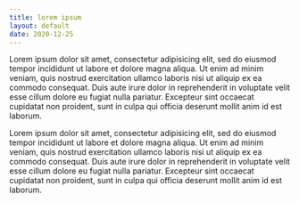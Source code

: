 ```yaml
---
title: lorem ipsum
layout: default
date: 2020-12-25
---
```


Lorem ipsum dolor sit amet, consectetur adipisicing elit, sed do eiusmod tempor incididunt
ut labore et dolore magna aliqua. Ut enim ad minim veniam, quis nostrud exercitation
ullamco laboris nisi ut aliquip ex ea commodo consequat. Duis aute irure dolor in
reprehenderit in voluptate velit esse cillum dolore eu fugiat nulla pariatur. Excepteur
sint occaecat cupidatat non proident, sunt in culpa qui officia deserunt mollit anim id
est laborum.

Lorem ipsum dolor sit amet, consectetur adipisicing elit, sed do eiusmod tempor incididunt
ut labore et dolore magna aliqua. Ut enim ad minim veniam, quis nostrud exercitation
ullamco laboris nisi ut aliquip ex ea commodo consequat. Duis aute irure dolor in
reprehenderit in voluptate velit esse cillum dolore eu fugiat nulla pariatur. Excepteur
sint occaecat cupidatat non proident, sunt in culpa qui officia deserunt mollit anim id
est laborum.
